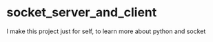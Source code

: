 # socket_server_and_client
I make this project just for self, to learn more about python and socket

